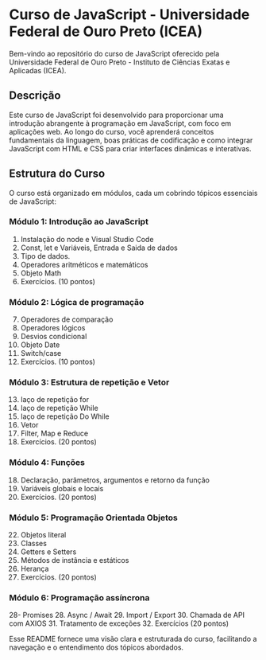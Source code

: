 # Curso de JavaScript - Universidade Federal de Ouro Preto (ICEA)

Bem-vindo ao repositório do curso de JavaScript oferecido pela Universidade Federal de Ouro Preto - Instituto de Ciências Exatas e Aplicadas (ICEA).

## Descrição
Este curso de JavaScript foi desenvolvido para proporcionar uma introdução abrangente à programação em JavaScript, com foco em aplicações web. Ao longo do curso, você aprenderá conceitos fundamentais da linguagem, boas práticas de codificação e como integrar JavaScript com HTML e CSS para criar interfaces dinâmicas e interativas.

## Estrutura do Curso
O curso está organizado em módulos, cada um cobrindo tópicos essenciais de JavaScript:

### Módulo 1: Introdução ao JavaScript
1. Instalação do node e Visual Studio Code
2. Const, let e Variáveis, Entrada e Saida de dados
3. Tipo de dados.
4. Operadores aritméticos e matemáticos
5. Objeto Math
6. Exercícios. (10 pontos)

### Módulo 2: Lógica de programação
7. Operadores de comparação
8. Operadores lógicos
9. Desvios condicional
10. Objeto Date
11. Switch/case
12. Exercícios. (10 pontos) 

### Módulo 3: Estrutura de repetição e Vetor
13. laço de repetição for
14. laço de repetição While
15. laço de repetição Do While
16. Vetor
17. Filter, Map e Reduce
17. Exercícios. (20 pontos)

### Módulo 4: Funções
18. Declaração, parâmetros, argumentos e retorno da função
19. Variáveis globais e locais
21. Exercícios. (20 pontos)

### Módulo 5: Programação Orientada Objetos
22. Objetos literal
23. Classes
24. Getters e Setters
25. Métodos de instância e estáticos
26. Herança
27. Exercícios. (20 pontos)

### Módulo 6: Programação assíncrona
28- Promises
28. Async / Await
29. Import / Export
30. Chamada de API com AXIOS
31. Tratamento de exceções
32. Exercícios (20 pontos)

Esse README fornece uma visão clara e estruturada do curso, facilitando a navegação e o entendimento dos tópicos abordados.
